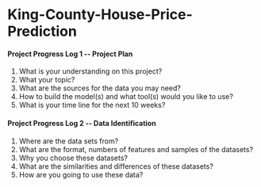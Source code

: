 # King-County-House-Price-Prediction
#### Project Progress Log 1 -- Project Plan
1. What is your understanding on this project?
2. What your topic?
3. What are the sources for the data you may need?
4. How to build the model(s) and what tool(s) would you like to use?
5. What is your time line for the next 10 weeks?
#### Project Progress Log 2 -- Data Identification 
1. Where are the data sets from?
2. What are the format, numbers of features and samples of the datasets?
3. Why you choose these datasets?
4. What are the similarities and differences of these datasets?
5. How are you going to use these data?
